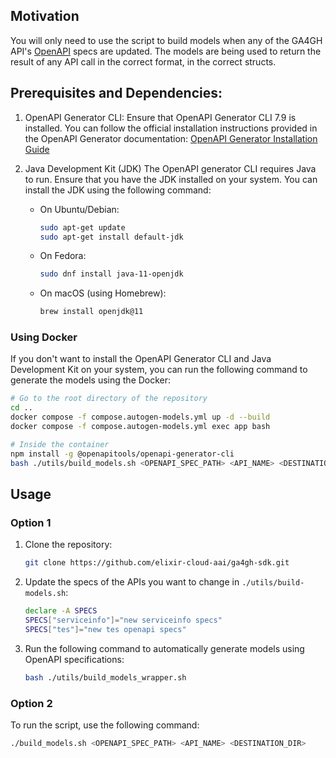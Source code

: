 ## Motivation
You will only need to use the script to build models when any of the GA4GH API's [OpenAPI](https://www.openapis.org/) specs are updated. The models are being used to return the result of any API call in the correct format, in the correct structs.

## Prerequisites and Dependencies:
1. OpenAPI Generator CLI: Ensure that OpenAPI Generator CLI 7.9 is installed. You can follow the official installation instructions provided in the OpenAPI Generator documentation:
    [OpenAPI Generator Installation Guide](https://openapi-generator.tech/docs/installation/)

2. Java Development Kit (JDK)
    The OpenAPI generator CLI requires Java to run. Ensure that you have the JDK installed on your system.
    You can install the JDK using the following command:
    - On Ubuntu/Debian:
        ```sh
        sudo apt-get update
        sudo apt-get install default-jdk
        ```
    - On Fedora:
        ```sh
        sudo dnf install java-11-openjdk
        ```
    - On macOS (using Homebrew):
        ```sh
        brew install openjdk@11
        ```

### Using Docker

If you don't want to install the OpenAPI Generator CLI and Java Development Kit on your system, you can run the following command to generate the models using the Docker:

```sh
# Go to the root directory of the repository
cd ..
docker compose -f compose.autogen-models.yml up -d --build
docker compose -f compose.autogen-models.yml exec app bash

# Inside the container
npm install -g @openapitools/openapi-generator-cli
bash ./utils/build_models.sh <OPENAPI_SPEC_PATH> <API_NAME> <DESTINATION_DIR>
```

## Usage

### Option 1
1. Clone the repository:
    ```sh
    git clone https://github.com/elixir-cloud-aai/ga4gh-sdk.git
    ```
2. Update the specs of the APIs you want to change in `./utils/build-models.sh`:
    ```sh
    declare -A SPECS
    SPECS["serviceinfo"]="new serviceinfo specs"
    SPECS["tes"]="new tes openapi specs"
    ```
3. Run the following command to automatically generate models using OpenAPI specifications:
    ```sh
    bash ./utils/build_models_wrapper.sh
    ```

### Option 2
To run the script, use the following command:
```sh
./build_models.sh <OPENAPI_SPEC_PATH> <API_NAME> <DESTINATION_DIR>
